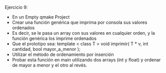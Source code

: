 Ejercicio 9:
* En un Empty qmake Project
* Crear una función genérica que imprima por consola sus valores ordenados
* Es decir, se le pasa un array con sus valores en cualquier orden, y la función genérica los imprime ordenados
* Que el prototipo sea: template < class T > void imprimir( T * v, int cantidad, bool mayor_a_menor );
* Utilizar el método de ordenamiento por inserción
* Probar esta función en main utilizando dos arrays (int y float) y ordenar de mayor a menor y el otro al revés.
